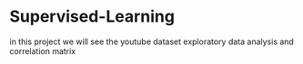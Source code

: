 # Supervised-Learning
in this project we will see the youtube dataset exploratory data analysis and correlation matrix
